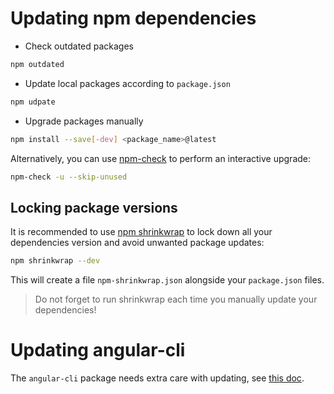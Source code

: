 # Updating npm dependencies

- Check outdated packages
```bash
npm outdated 
```

- Update local packages according to `package.json`
```bash
npm udpate
```

- Upgrade packages manually
```bash
npm install --save[-dev] <package_name>@latest
```

Alternatively, you can use [npm-check](https://github.com/dylang/npm-check) to perform an interactive upgrade:
```bash
npm-check -u --skip-unused
```

## Locking package versions

It is recommended to use [npm shrinkwrap](https://docs.npmjs.com/cli/shrinkwrap) to lock down all your dependencies
version and avoid unwanted package updates:
```bash
npm shrinkwrap --dev
```

This will create a file `npm-shrinkwrap.json` alongside your `package.json` files.
 
> Do not forget  to run shrinkwrap each time you manually update your dependencies! 

# Updating angular-cli

The `angular-cli` package needs extra care with updating, see
[this doc](https://github.com/angular/angular-cli#updating-angular-cli).
